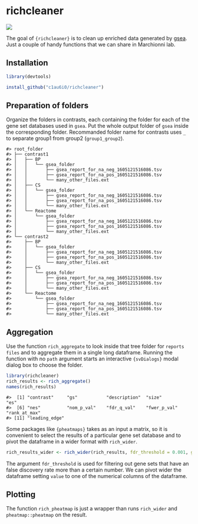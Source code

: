 
<!-- README.md is generated from README.Rmd. Please edit that file -->

# richcleaner

<!-- badges: start -->

[![](https://img.shields.io/badge/devel%20version-0.0.0.94-blue.svg)](https://github.com/https://github.com/c1au6i0/richcleaner)

<!-- badges: end -->

The goal of `{richcleaner}` is to clean up enriched data generated by
[gsea](https://www.gsea-msigdb.org/gsea/index.jsp). Just a couple of
handy functions that we can share in Marchionni lab.

## Installation

``` r
library(devtools)

install_github("c1au6i0/richcleaner")
```

## Preparation of folders

Organize the folders in contrasts, each containing the folder for each
of the gene set databases used in `gsea`. Put the whole output folder of
`gsea` inside the corresponding folder. Recommanded folder name for
contrasts uses `_` to separate group1 from group2 (`group1_group2`).

    #> root_folder
    #> ├── contrast1
    #> │   ├── BP
    #> │   │   └── gsea_folder
    #> │   │       ├── gsea_report_for_na_neg_1605121516086.tsv
    #> │   │       ├── gsea_report_for_na_pos_1605121516086.tsv
    #> │   │       └── many_other_files.ext
    #> │   ├── CS
    #> │   │   └── gsea_folder
    #> │   │       ├── gsea_report_for_na_neg_1605121516086.tsv
    #> │   │       ├── gsea_report_for_na_pos_1605121516086.tsv
    #> │   │       └── many_other_files.ext
    #> │   └── Reactome
    #> │       └── gsea_folder
    #> │           ├── gsea_report_for_na_neg_1605121516086.tsv
    #> │           ├── gsea_report_for_na_pos_1605121516086.tsv
    #> │           └── many_other_files.ext
    #> └── contrast2
    #>     ├── BP
    #>     │   └── gsea_folder
    #>     │       ├── gsea_report_for_na_neg_1605121516086.tsv
    #>     │       ├── gsea_report_for_na_pos_1605121516086.tsv
    #>     │       └── many_other_files.ext
    #>     ├── CS
    #>     │   └── gsea_folder
    #>     │       ├── gsea_report_for_na_neg_1605121516086.tsv
    #>     │       ├── gsea_report_for_na_pos_1605121516086.tsv
    #>     │       └── many_other_files.ext
    #>     └── Reactome
    #>         └── gsea_folder
    #>             ├── gsea_report_for_na_neg_1605121516086.tsv
    #>             ├── gsea_report_for_na_pos_1605121516086.tsv
    #>             └── many_other_files.ext

## Aggregation

Use the function `rich_aggregate` to look inside that tree folder for
`reports files` and to aggregate them in a single long dataframe.
Running the function with no `path` argument starts an interactive
`{svDialogs}` modal dialog box to choose the folder.

``` r
library(richcleaner)
rich_results <- rich_aggregate()
names(rich_results)
```

    #>  [1] "contrast"     "gs"           "description"  "size"         "es"          
    #>  [6] "nes"          "nom_p_val"    "fdr_q_val"    "fwer_p_val"   "rank_at_max" 
    #> [11] "leading_edge"

Some packages like `{pheatmaps}` takes as an input a matrix, so it is
convenient to select the results of a particular gene set database and
to pivot the dataframe in a wider format with `rich_wider`.

``` r
rich_results_wider <- rich_wider(rich_results, fdr_threshold = 0.001, gs = "GOBPs", value = "n_logp_sign")
```

The argument `fdr_threshold` is used for filtering out gene sets that
have an false discovery rate more than a certain number. We can pivot
wider the dataframe setting `value` to one of the numerical columns of
the dataframe.

## Plotting

The function `rich_pheatmap` is just a wrapper than runs `rich_wider`
and `pheatmap::pheatmap` on the result.
